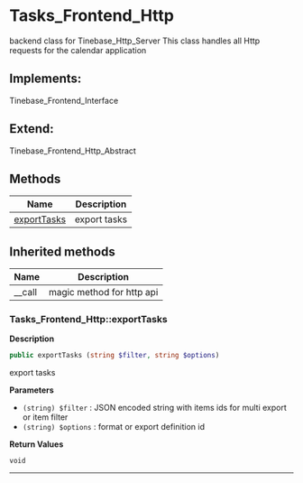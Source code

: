 # Tasks_Frontend_Http  

backend class for Tinebase_Http_Server
This class handles all Http requests for the calendar application

## Implements:
Tinebase_Frontend_Interface

## Extend:

Tinebase_Frontend_Http_Abstract

## Methods

| Name | Description |
|------|-------------|
|[exportTasks](#tasks_frontend_httpexporttasks)|export tasks|

## Inherited methods

| Name | Description |
|------|-------------|
|__call|magic method for http api|



### Tasks_Frontend_Http::exportTasks  

**Description**

```php
public exportTasks (string $filter, string $options)
```

export tasks 

 

**Parameters**

* `(string) $filter`
: JSON encoded string with items ids for multi export or item filter  
* `(string) $options`
: format or export definition id  

**Return Values**

`void`


<hr />

